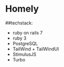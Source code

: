 # Homely

##techstack:
- ruby on rails 7
- ruby 3
- PostgreSQL
- TailWind + TailWindUI
- StimulusJS
- Turbo

